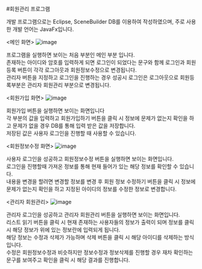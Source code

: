 #회원관리 프로그램

개발 프로그램으로는 Eclipse, SceneBuilder DB를 이용하여 작성하였으며, 주로 사용한 개발 언어는 JavaFx입니다.


<메인 화면>
![image](https://github.com/hyuny20/membership/assets/97486403/da454429-7204-487f-999a-aa09ed334de2)

프로그램을 실행하면 보이는 처음 부분인 메인 부분 입니다.<br>
존재하는 아이디와 암호를 입력하게 되면 로그인이 되었다는 문구와 함께 로그인과 회원등록 버튼이 각각 로그아웃과 회원정보수정으로 변경됩니다.<br>
관리자 버튼을 지정하고 로그인을 진행하는 경우 성공시 로그인은 로그아웃으로 회원등록부분은 관리자 회원관리 부분으로 변경됩니다.<br>

<회원가입 화면>
![image](https://github.com/hyuny20/membership/assets/97486403/87d9b028-f6e5-4f1d-8f93-5c21d2491e76)

회원가입 버튼을 실행하면 보이는 화면입니다<br>
각 부분의 값을 입력하고 회원가입하기 버튼을 클릭 시 정보에 문제가 없는지 확인을 하고 문제가 없을 경우 DB를 통해 입력 받은 값을 저장합니다.<br>
저장된 값은 사용자 로그인을 진행할 때 사용할 수 있습니다.<br>

<회원정보수정 화면>
![image](https://github.com/hyuny20/membership/assets/97486403/d2557438-0e37-4d04-8b03-6f246782df9e)

사용자 로그인을 성공하고 회원정보수정 버튼을 실행하면 보이는 화면입니다.<br>
로그인을 진행할때 가져온 정보를 통해 현재 들어가 있는 해당 정보를 확인할 수 있습니다.<br>
내용을 변경을 할려면 변경할 정보를 변경 후 회원 정보 수정하기 버튼을 클릭 시 정보에 문제가 없는지 확인을 하고 지정된 아이디의 정보를 수정한 정보로 변경합니다.<br>

<관리자 회원관리>
![image](https://github.com/hyuny20/membership/assets/97486403/3428bd1e-d228-40c4-8d9f-ed6c1f26a3c6)

관리자 로그인을 성공하고 관리자 회원관리 버튼을 실행하면 보이는 화면입니다.<br>
리스트 읽기 버튼을 클릭 시 현재 존재하는 사용자들의 정보가 출력이 되며 정보를 클릭 시 해당 정보가 위에 있는 정보란에 입력되게 됩니다.<br>
해당 정보는 수정과 삭제가 가능하며 삭제 버튼을 클릭 시 해당 아이디를 삭제하는 방식입니다.<br>
수정은 회원정보수정과 비슷하지만 정보수정과 정보삭제를 진행할 경우 재차 확인하는 문구를 보여주고 확인을 클릭 시 해당 결과를 진행합니다.<br>


